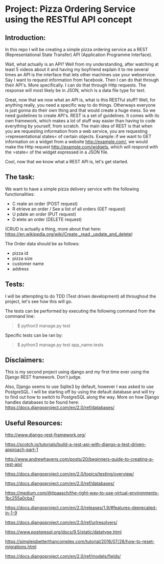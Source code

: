 # Project: Pizza Ordering Service using the RESTful API concept

## Introduction:
In this repo I will be creating a simple pizza ordering service as a REST (Representational State Transfer) API (Application Programme Interface).

Wait, what actually is an API? Well from my understanding, after watching at least 5 videos about it and having my boyfriend explain it to me several times an API is the interface that lets other machines use your webservice. Say I want to request information from facebook. Then I can do that through their API's. More specifically. I can do that through Http requests. The response will most likely be in JSON, which is a data file type for text.

Great, now that we now what an API is, what is this RESTful stuff? Well, for anything really, you need a specific way to do things. Otherways everyone is just gonna do their own thing and that would create a huge mess. So we need guidelines to create API's. REST is a set of guidelines. It comes with its own framework, which makes a lot of stuff way easier than having to code everything by yourself, from scratch. The main idea of REST is that when you are requesting information from a web service, you are requesting >representational states< of certain objects. Example: if we want to GET information on a widget from a website http://example.com/, we would make the Http request http://example.com/widgets, which will respond with the >state< of the widget expressed in a JSON file.

Cool, now that we know what a REST API is, let's get started.

## The task:
We want to have a simple pizza delivery service with the following functionalities:

- C reate an order (POST request)
- R etrieve an order / See a list of all orders (GET request)
- U pdate an order (PUT request)
- D elete an order (DELETE request)

(CRUD is actually a thing, more about that here: https://en.wikipedia.org/wiki/Create,_read,_update_and_delete)

The Order data should be as follows:
- pizza id
- pizza size
- customer name
- address



## Tests:
I will be attempting to do TDD (Test driven development) all throughout the project, let's see how this will go.

The tests can be performed by executing the following command from the command line:

>$ python3 manage.py test

Specific tests can be ran by:

>$ python3 manage.py test app_name.tests

## Disclaimers:

This is my second project using django and my first time ever using the Django REST framework. Don't judge.

Also, Django seems to use Sqlite3 by default, however I was asked to use PostgreSQL. I will be starting off by using the default database and will try to find out how to switch to PostgreSQL along the way.
More on how Django handles databases to be found here:
https://docs.djangoproject.com/en/2.0/ref/databases/



## Useful Resources:

http://www.django-rest-framework.org/

https://scotch.io/tutorials/build-a-rest-api-with-django-a-test-driven-approach-part-1

http://www.andrewhavens.com/posts/20/beginners-guide-to-creating-a-rest-api/

https://docs.djangoproject.com/en/2.0/topics/testing/overview/

https://docs.djangoproject.com/en/2.0/ref/databases/

https://medium.com/@jtpaasch/the-right-way-to-use-virtual-environments-1bc255a0cba7

https://docs.djangoproject.com/en/2.0/releases/1.9/#features-deprecated-in-1-9

https://docs.djangoproject.com/en/2.0/ref/urlresolvers/

https://www.postgresql.org/docs/9.5/static/datatype.html

https://simpleisbetterthancomplex.com/tutorial/2016/07/26/how-to-reset-migrations.html

https://docs.djangoproject.com/en/2.0/ref/models/fields/